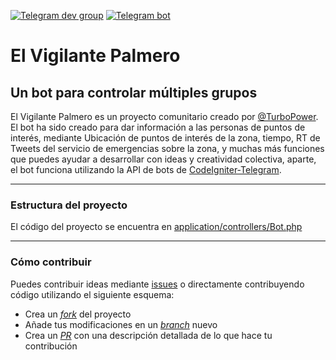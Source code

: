 [![Telegram dev group](https://img.shields.io/badge/Telegram%20Group-%40VigilantePalmero-blue.svg)](https://telegram.me/vigilantepalmero) [![Telegram bot](https://img.shields.io/badge/Telegram%20Bot-%40VigilantePalmero__bot-blue.svg)](https://telegram.me/VigilantePalmerobot)

# El Vigilante Palmero

## Un bot para controlar múltiples grupos

El Vigilante Palmero es un proyecto comunitario creado por [@TurboPower](https://github.com/aleelpalmero). El bot ha sido creado para dar información a las personas de puntos de interés, mediante Ubicación de puntos de interés de la zona, tiempo, RT de Tweets del servicio de emergencias sobre la zona, y muchas más funciones que puedes ayudar a desarrollar con ideas y creatividad colectiva, aparte, el bot funciona utilizando la API de bots de [CodeIgniter-Telegram](https://github.com/duhow/CodeIgniter-Telegram).

---
### Estructura del proyecto

El código del proyecto se encuentra en [application/controllers/Bot.php](https://github.com/aleelpalmero/Vigilante-Palmero/blob/master/application/controllers/Bot.php)

---
### Cómo contribuir

Puedes contribuir ideas mediante [issues](https://github.com/aleelpalmero/Vigilante-Palmero/issues) o directamente contribuyendo código utilizando el siguiente esquema:

- Crea un [_fork_](https://help.github.com/articles/fork-a-repo/) del proyecto
- Añade tus modificaciones en un [_branch_](https://help.github.com/articles/creating-and-deleting-branches-within-your-repository/) nuevo
- Crea un [_PR_](https://help.github.com/articles/creating-a-pull-request/) con una descripción detallada de lo que hace tu contribución
